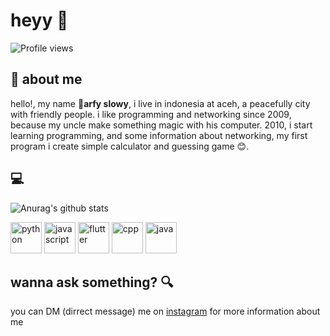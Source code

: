 # heyy :wave:
![Profile views](https://gpvc.arturio.dev/slowy07)

## :boy: about me 
hello!, my name :boy:**arfy slowy**, i live in indonesia at aceh, a peacefully city with friendly people. i like programming and networking since 2009, because my uncle make something magic with his computer. 2010, i start learning programming, and some information about networking, my first program i create simple calculator and guessing game :blush:.
## :computer:
![Anurag's github stats](https://github-readme-stats.vercel.app/api?username=slowy07&show_icons=true&theme=bear)
<p align="left">
  <img src="https://cdn.icon-icons.com/icons2/112/PNG/512/python_18894.png" width="50" height="50" alt="python">
  <img src="https://cdn.icon-icons.com/icons2/2108/PNG/512/javascript_icon_130900.png" width="50" height="50" alt="javascript">
  <img src="https://cdn.icon-icons.com/icons2/2107/PNG/512/file_type_flutter_icon_130599.png" width="50" height="50" alt="flutter">
  <img src="https://cdn.icon-icons.com/icons2/2107/PNG/512/file_type_cpp_icon_130670.png" width="50" height="50" alt="cpp">
  <img src="https://cdn.icon-icons.com/icons2/159/PNG/256/java_22523.png" width="50" height="50" alt="java">
</p>

## wanna ask something? :mag:
you can DM (dirrect message) me on [instagram](https://instagram.com/arfy.slowy) for more information about me
